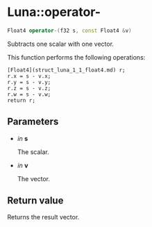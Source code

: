 # Luna::operator-

```c++
Float4 operator-(f32 s, const Float4 &v)
```

Subtracts one scalar with one vector. 

This function performs the following operations: 
```
[Float4](struct_luna_1_1_float4.md) r;
r.x = s - v.x;
r.y = s - v.y;
r.z = s - v.z;
r.w = s - v.w;
return r;
```


## Parameters
* *in* **s**

    The scalar. 

* *in* **v**

    The vector. 

## Return value
Returns the result vector. 

